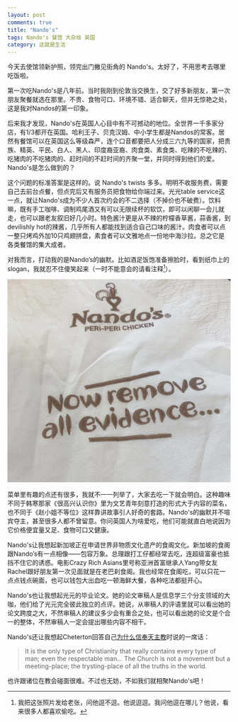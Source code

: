 ```yaml
---
layout: post
comments: true
title: "Nando's"
tags: Nando's 餐馆 大杂烩 英国
category: 这就是生活
---
```


今天去使馆领新护照，领完出门撇见街角的 Nando's。太好了，不用思考去哪里吃饭啦。

第一次吃Nando's是八年前。当时我刚到伦敦当交换生，交了好多新朋友，第一次朋友聚餐就选在那里。不贵、食物可口、环境不错、适合聊天，但并无惊艳之处，这是我对Nandos的第一印象。

后来我才发现，Nando's在英国人心目中有不可撼动的地位。全世界一千多家分店，有1/3都开在英国。哈利王子、贝克汉姆、中小学生都是Nandos的常客。居然有餐馆可以在英国这么等级森严，连个口音都要把人分成三六九等的国家，把贵族、精英、平民、白人、黑人、印度裔亚裔、肉食类、素食类、吃辣的不吃辣的、吃猪肉的不吃猪肉的、赶时间的不赶时间的齐聚一堂，并同时得到他们的爱。Nando's是怎么做到的？

这个问题的标准答案是这样的。说 Nando's twists 多多。明明不收服务费，需要自己去前台点餐，但点完后又有服务员把食物给你端过来。光光table service这一点，就让Nando's成为不少人首次约会的不二选择（不掉价也不破费）。饮料嘛，既有手工咖啡、调制鸡尾酒又有可以无限续杯的软饮，即可以闲聊一会儿就走，也可以跟老友叙旧好几小时。特色酱汁更是从不辣的柠檬香草酱，蒜香酱，到devilishly hot的辣酱，几乎所有人都能找到适合自己口味的酱汁。肉食者可以点一整只烤鸡外加10只鸡翅拼盘，素食者可以文雅地点一份地中海沙拉。总之它是各类餐馆的集大成者。

对我而言，打动我的是Nando’s的幽默。比如酒足饭饱准备擦脸时，看到纸巾上的slogan，我就忍不住傻笑起来（一时不能意会的请看注释[^1]）。

![nandos_napkin](/images/nandos.jpg)

菜单里有趣的点还有很多，我就不一一列举了，大家去吃一下就会明白。这种趣味不同于韩寒那家《很高兴认识你》里为文艺青年刻意打造的形式大于内容的菜名，也不同于《赵小姐不等位》这样靠讲故事引人好奇的套路。Nando's的幽默并不喧宾夺主，甚至很多人都不曾留意。你问英国人为啥爱吃，他们可能就直白地说因为它价格便宜量又足、食物可口又健康。

Nando's让我想起新加坡正在申请世界非物质文化遗产的食阁文化。新加坡的食阁跟Nando’s有一点相像——包容万象。总理跟打工仔都经常去吃，连超级富豪也抵挡不住它的诱惑。电影Crazy Rich Asians里号称亚洲首富继承人Yang带女友Rachel跟好朋友第一次见面就是在老巴刹食阁。我也经常在食阁吃，可以只花一点点钱点碗面，也可以钱包大出血吃一顿海鲜大餐，各种吃法都挺开心。

Nando's也让我想起光元的毕业论文。她的论文审稿人是信息学三个分支领域的大咖，他们给了光元完全彼此独立的点评。她说，从审稿人的评语里就可以看出她的论文跨度之大，不然审稿人的建议多少会有重合之处，也可以看出她的论文是个合一的整体，不然审稿人一定会提出哪些内容不相干。

Nando's还让我想起Cheterton回答自己[为什么信奉天主教](https://www.chesterton.org/why-i-am-a-catholic/)时说的一席话：

> It is the only type of Christianity that really contains every type of man; even the respectable man... The Church is not a movement but a meeting-place; the trysting-place of all the truths in the world.

也许跟诸位在教会碰面很难。不过也无妨，不如我们就相聚Nando's吧！

[^1]: 我把这张照片发给老张，问他逗不逗。他说逗逗。我问他逗在哪儿？他说，看来很多人都喜欢偷吃。